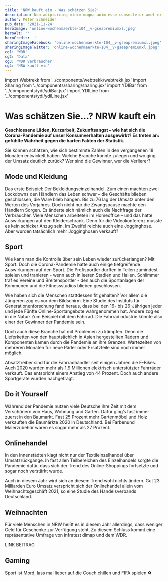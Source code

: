 ```yaml
---
title: 'NRW kauft ein - Was schätzen Sie?'
description: Non adipisicing minim magna anim esse consectetur amet ex dolore amet veniam.
author: Peter Schneider
pub_date: '2021-11-24'
heroImage: 'online-wochenmaerkte-104__v-gseapremiumxl.jpeg'
heroAlt: ''
heroCredit: ''
sharingImageFacebook: 'online-wochenmaerkte-104__v-gseapremiumxl.jpeg'
sharingImageTwitter: 'online-wochenmaerkte-104__v-gseapremiumxl.jpeg'
cg1: 'WDR'
cg2: 'Data'
cg3: 'WDR Verbraucher'
cg4: 'NRW kauft ein'
---
```


import Webtrekk from '../components/webtrekk/webtrekk.jsx'
import Sharing from '../components/sharing/sharing.jsx'
import YDIBar from '../components/ydi/ydiBar.jsx'
import YDILine from '../components/ydi/ydiLine.jsx'

# Was schätzen Sie...? NRW kauft ein

**Geschlossene Läden, Kurzarbeit, Zukunftsangst – wie hat sich die Corona-Pandemie auf unser Konsumverhalten ausgewirkt? Es treten an: gefühlte Wahrheit gegen die harten Fakten der Statistik.**

Sie können schätzen, wie sich bestimmte Zahlen in den vergangenen 18 Monaten entwickelt haben. Welche Branche konnte zulegen und wo ging der Umsatz deutlich zurück? Wer sind die Gewinner, wer die Verlierer?

## Mode und Kleidung

Das erste Beispiel: Der Bekleidungseinzelhandel. Zum einen machten zwei Lockdowns den Händlern das Leben schwer – die Geschäfte blieben geschlossen, die Ware blieb hängen. Bis zu 76 lag der Umsatz unter den Werten des Vorjahres. Doch nicht nur die Zwangspause machte den Händlern Sorgen. Es änderte sich nämlich auch die Nachfrage der Verbraucher. Viele Menschen arbeiteten im Homeoffice – und das hatte Auswirkungen auf den Kleiderschrank. Denn für die Videokonferenz musste es kein schicker Anzug sein. Im Zweifel reichte auch eine Jogginghose. Aber wurden tatsächlich mehr Jogginghosen verkauft?

<YDIBar name="jogginghosen"/>

## Sport

Wie kann man die Kontrolle über sein Leben wieder zurückerlangen? Mit Sport. Doch die Corona-Pandemie hatte auch einige tiefgreifende Auswirkungen auf den Sport. Die Profisportler durften in Teilen zumindest spielen und tranieren - wenn auch in leeren Stadien und Hallen. Schlimmer traf es Vereine und Breitensportler - den auch die Sportanlagen der Kommunen und die Fitnessstudios blieben geschlossen.

<YDIBar name="fitnessstudios"/>

Wie haben sich die Menschen stattdessen fit gehalten? Vor allem die Jüngeren zog es vor dem Bildschirm. Eine Studie des Instituts für Generationenforschung fand heraus, dass bei den 16- bis 26-Jährigen jeder und jede Fünfte Online-Sportangebote wahrgenommen hat. Andere zog es in die Natur: Zum Beispiel mit dem Fahrrad. Die Fahrradindustrie könnte also einer der Gewinner der Pandemie sein.

<YDILine name="fahrraeder"/>

Doch auch diese Branche hat mit Problemen zu kämpfen. Denn die Lieferketten von den hauptsächlich in Asien hergestellten Rädern und Komponenten kamen durch die Pandemie an ihre Grenzen. Wartezeiten von mehreren Monaten für neue Räder oder Ersatzteile sind noch immer möglich.

Absatztreiber sind für die Fahrradhändler seit einigen Jahren die E-Bikes. Auch 2020 wurden mehr als 1,9 Millionen elektrisch unterstützter Fahrräder verkauft. Das entspricht einem Anstieg von 44 Prozent. Doch auch andere Sportgeräte wurden nachgefragt.

<YDIBar name="sportgeraete"/>

## Do it Yourself

Während der Pandemie nutzen viele Deutsche ihre Zeit mit dem Verschönern von Haus, Wohnung und Garten. Dafür ging’s fast immer zuerst in den Baumarkt. Fast 25 Prozent mehr Gartenmöbel und Holz verkauften die Baumärkte 2020 in Deutschland. Bei Farbenund Malerzubehör waren es sogar mehr als 27 Prozent.

<YDILine name="baumaerkte"/>

## Onlinehandel

In den Innenstädten klagt nicht nur der Textileinzelhandel über Umsatzrückgänge. In fast allen Teilbereichen des Einzelhandels sorgte die Pandemie dafür, dass sich der Trend des Online-Shoppings fortsetzte und sogar noch verstärkt wurde.

<YDILine name="onlinehandel"/>

Auch in diesem Jahr wird sich an diesem Trend wohl nichts ändern. Gut 23 Milliarden Euro Umsatz verspricht sich der Onlinehandel allein vom Weihnachtsgeschäft 2021, so eine Studie des Handelsverbands Deutschland.

## Weihnachten

Für viele Menschen in NRW heißt es in diesem Jahr allerdings, dass weniger Geld für Geschenke zur Verfügung steht. Zu diesem Schluss kommt eine repräsentative Umfrage von infratest dimap und dem WDR. 

<YDIBar name="umfrage"/>

LINK BEITRAG

## Gaming

Sport ist Mord, lass mal lieber auf die Couch chillen und FIFA spielen ⚽

<YDILine name="gaming"/>

<Sharing twitter facebook mail whatsapp telegram reddit xing linkedin />

